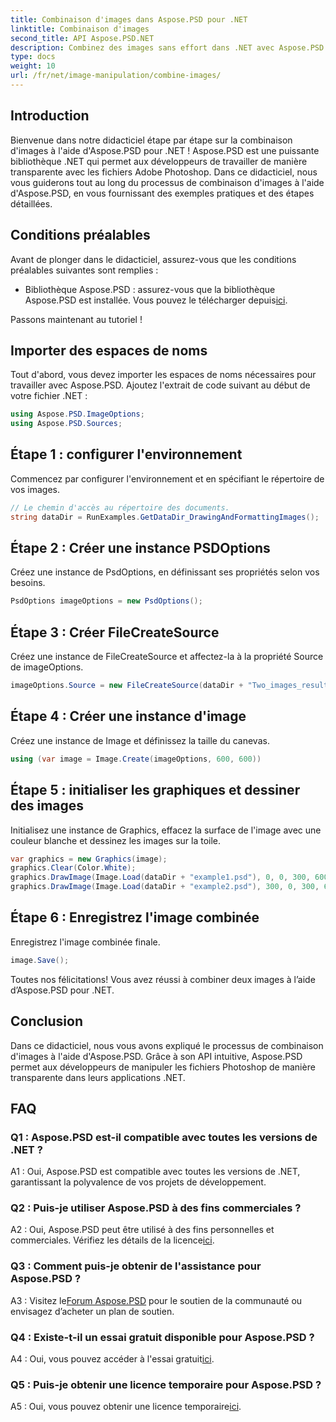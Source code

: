 ```yaml
---
title: Combinaison d'images dans Aspose.PSD pour .NET
linktitle: Combinaison d'images
second_title: API Aspose.PSD.NET
description: Combinez des images sans effort dans .NET avec Aspose.PSD. Suivez notre didacticiel étape par étape pour une manipulation transparente des images.
type: docs
weight: 10
url: /fr/net/image-manipulation/combine-images/
---
```

## Introduction

Bienvenue dans notre didacticiel étape par étape sur la combinaison d'images à l'aide d'Aspose.PSD pour .NET ! Aspose.PSD est une puissante bibliothèque .NET qui permet aux développeurs de travailler de manière transparente avec les fichiers Adobe Photoshop. Dans ce didacticiel, nous vous guiderons tout au long du processus de combinaison d'images à l'aide d'Aspose.PSD, en vous fournissant des exemples pratiques et des étapes détaillées.

## Conditions préalables

Avant de plonger dans le didacticiel, assurez-vous que les conditions préalables suivantes sont remplies :

-  Bibliothèque Aspose.PSD : assurez-vous que la bibliothèque Aspose.PSD est installée. Vous pouvez le télécharger depuis[ici](https://releases.aspose.com/psd/net/).

Passons maintenant au tutoriel !

## Importer des espaces de noms

Tout d'abord, vous devez importer les espaces de noms nécessaires pour travailler avec Aspose.PSD. Ajoutez l'extrait de code suivant au début de votre fichier .NET :

```csharp
using Aspose.PSD.ImageOptions;
using Aspose.PSD.Sources;
```

## Étape 1 : configurer l'environnement

Commencez par configurer l'environnement et en spécifiant le répertoire de vos images.

```csharp
// Le chemin d'accès au répertoire des documents.
string dataDir = RunExamples.GetDataDir_DrawingAndFormattingImages();
```

## Étape 2 : Créer une instance PSDOptions

Créez une instance de PsdOptions, en définissant ses propriétés selon vos besoins.

```csharp
PsdOptions imageOptions = new PsdOptions();
```

## Étape 3 : Créer FileCreateSource

Créez une instance de FileCreateSource et affectez-la à la propriété Source de imageOptions.

```csharp
imageOptions.Source = new FileCreateSource(dataDir + "Two_images_result_out.psd", false);
```

## Étape 4 : Créer une instance d'image

Créez une instance de Image et définissez la taille du canevas.

```csharp
using (var image = Image.Create(imageOptions, 600, 600))
```

## Étape 5 : initialiser les graphiques et dessiner des images

Initialisez une instance de Graphics, effacez la surface de l'image avec une couleur blanche et dessinez les images sur la toile.

```csharp
var graphics = new Graphics(image);
graphics.Clear(Color.White);
graphics.DrawImage(Image.Load(dataDir + "example1.psd"), 0, 0, 300, 600);
graphics.DrawImage(Image.Load(dataDir + "example2.psd"), 300, 0, 300, 600);
```

## Étape 6 : Enregistrez l'image combinée

Enregistrez l'image combinée finale.

```csharp
image.Save();
```

Toutes nos félicitations! Vous avez réussi à combiner deux images à l’aide d’Aspose.PSD pour .NET.

## Conclusion

Dans ce didacticiel, nous vous avons expliqué le processus de combinaison d'images à l'aide d'Aspose.PSD. Grâce à son API intuitive, Aspose.PSD permet aux développeurs de manipuler les fichiers Photoshop de manière transparente dans leurs applications .NET.

## FAQ

### Q1 : Aspose.PSD est-il compatible avec toutes les versions de .NET ?

A1 : Oui, Aspose.PSD est compatible avec toutes les versions de .NET, garantissant la polyvalence de vos projets de développement.

### Q2 : Puis-je utiliser Aspose.PSD à des fins commerciales ?

 A2 : Oui, Aspose.PSD peut être utilisé à des fins personnelles et commerciales. Vérifiez les détails de la licence[ici](https://purchase.aspose.com/buy).

### Q3 : Comment puis-je obtenir de l'assistance pour Aspose.PSD ?

 A3 : Visitez le[Forum Aspose.PSD](https://forum.aspose.com/c/psd/34) pour le soutien de la communauté ou envisagez d’acheter un plan de soutien.

### Q4 : Existe-t-il un essai gratuit disponible pour Aspose.PSD ?

 A4 : Oui, vous pouvez accéder à l'essai gratuit[ici](https://releases.aspose.com/).

### Q5 : Puis-je obtenir une licence temporaire pour Aspose.PSD ?

 A5 : Oui, vous pouvez obtenir une licence temporaire[ici](https://purchase.aspose.com/temporary-license/).